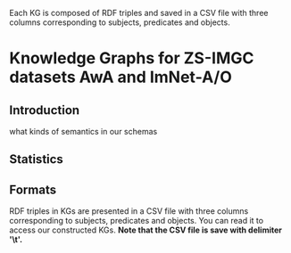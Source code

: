 

Each KG is composed of RDF triples and saved in a CSV file with three columns corresponding to subjects, predicates and objects.



# Knowledge Graphs for ZS-IMGC datasets AwA and ImNet-A/O

## Introduction

what kinds of semantics in our schemas

## Statistics


## Formats

RDF triples in KGs are presented in a CSV file with three columns corresponding to subjects, predicates and objects.
You can read it to access our constructed KGs. **Note that the CSV file is save with delimiter '\t'.**



